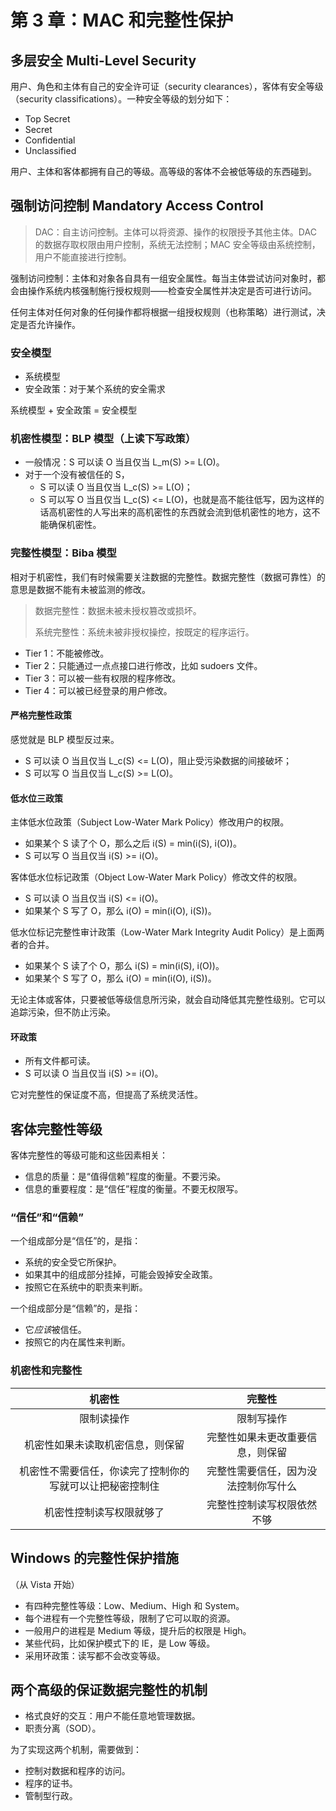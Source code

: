 # 第 3 章：MAC 和完整性保护

## 多层安全 Multi-Level Security

用户、角色和主体有自己的安全许可证（security clearances），客体有安全等级（security classifications）。一种安全等级的划分如下：

- Top Secret
- Secret
- Confidential
- Unclassified

用户、主体和客体都拥有自己的等级。高等级的客体不会被低等级的东西碰到。

## 强制访问控制 Mandatory Access Control

> DAC：自主访问控制。主体可以将资源、操作的权限授予其他主体。DAC 的数据存取权限由用户控制，系统无法控制；MAC 安全等级由系统控制，用户不能直接进行控制。

强制访问控制：主体和对象各自具有一组安全属性。每当主体尝试访问对象时，都会由操作系统内核强制施行授权规则——检查安全属性并决定是否可进行访问。

任何主体对任何对象的任何操作都将根据一组授权规则（也称策略）进行测试，决定是否允许操作。

### 安全模型

- 系统模型
- 安全政策：对于某个系统的安全需求

系统模型 + 安全政策 = 安全模型

### 机密性模型：BLP 模型（上读下写政策）

- 一般情况：S 可以读 O 当且仅当 L_m(S) >= L(O)。
- 对于一个没有被信任的 S，
  - S 可以读 O 当且仅当 L_c(S) >= L(O)；
  - S 可以写 O 当且仅当 L_c(S) <= L(O)，也就是高不能往低写，因为这样的话高机密性的人写出来的高机密性的东西就会流到低机密性的地方，这不能确保机密性。

### 完整性模型：Biba 模型

相对于机密性，我们有时候需要关注数据的完整性。数据完整性（数据可靠性）的意思是数据不能有未被监测的修改。

> 数据完整性：数据未被未授权篡改或损坏。
>
> 系统完整性：系统未被非授权操控，按既定的程序运行。

- Tier 1：不能被修改。
- Tier 2：只能通过一点点接口进行修改，比如 sudoers 文件。
- Tier 3：可以被一些有权限的程序修改。
- Tier 4：可以被已经登录的用户修改。

#### 严格完整性政策

感觉就是 BLP 模型反过来。

- S 可以读 O 当且仅当 L_c(S) <= L(O)，阻止受污染数据的间接破坏；
- S 可以写 O 当且仅当 L_c(S) >= L(O)。

#### 低水位三政策

主体低水位政策（Subject Low-Water Mark Policy）修改用户的权限。

- 如果某个 S 读了个 O，那么之后 i(S) = min(i(S), i(O))。
- S 可以写 O 当且仅当 i(S) >= i(O)。

客体低水位标记政策（Object Low-Water Mark Policy）修改文件的权限。

- S 可以读 O 当且仅当 i(S) <= i(O)。
- 如果某个 S 写了 O，那么 i(O) = min(i(O), i(S))。

低水位标记完整性审计政策（Low-Water Mark Integrity Audit Policy）是上面两者的合并。

- 如果某个 S 读了个 O，那么 i(S) = min(i(S), i(O))。
- 如果某个 S 写了 O，那么 i(O) = min(i(O), i(S))。

无论主体或客体，只要被低等级信息所污染，就会自动降低其完整性级别。它可以追踪污染，但不防止污染。

#### 环政策

- 所有文件都可读。
- S 可以读 O 当且仅当 i(S) >= i(O)。

它对完整性的保证度不高，但提高了系统灵活性。

## 客体完整性等级

客体完整性的等级可能和这些因素相关：

- 信息的质量：是“值得信赖”程度的衡量。不要污染。
- 信息的重要程度：是“信任”程度的衡量。不要无权限写。

### “信任”和“信赖”

一个组成部分是“信任”的，是指：

- 系统的安全受它所保护。
- 如果其中的组成部分挂掉，可能会毁掉安全政策。
- 按照它在系统中的职责来判断。

一个组成部分是“信赖”的，是指：

- 它*应该*被信任。
- 按照它的内在属性来判断。

### 机密性和完整性

|机密性|完整性|
|:--:|:--:|
|限制读操作|限制写操作|
|机密性如果未读取机密信息，则保留|完整性如果未更改重要信息，则保留|
|机密性不需要信任，你读完了控制你的写就可以让把秘密控制住|完整性需要信任，因为没法控制你写什么|
|机密性控制读写权限就够了|完整性控制读写权限依然不够|

## Windows 的完整性保护措施

（从 Vista 开始）

- 有四种完整性等级：Low、Medium、High 和 System。
- 每个进程有一个完整性等级，限制了它可以取的资源。
- 一般用户的进程是 Medium 等级，提升后的权限是 High。
- 某些代码，比如保护模式下的 IE，是 Low 等级。
- 采用环政策：读写都不会改变等级。

## 两个高级的保证数据完整性的机制

- 格式良好的交互：用户不能任意地管理数据。
- 职责分离（SOD）。

为了实现这两个机制，需要做到：

- 控制对数据和程序的访问。
- 程序的证书。
- 管制型行政。
